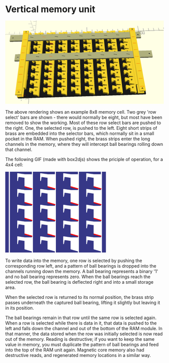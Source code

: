 # Vertical memory unit

![Vertical memory rendering](vertical-memory.png)

The above rendering shows an example 8x8 memory cell. Two grey 'row select' bars are shown - there would normally be eight, but most have been removed to show the working. Most of these row select bars are pushed to the right. One, the selected row, is pushed to the left. Eight short strips of brass are embedded into the selector bars, which normally sit in a small pocket in the RAM. When pushed right, the brass strips enter the long channels in the memory, where they will intercept ball bearings rolling down that channel.

The following GIF (made with box2djs) shows the priciple of operation, for a 4x4 cell:

![Vertical memory animation](vertical-memory.gif)

To write data into the memory, one row is selected by pushing the corresponding row left, and a pattern of ball bearings is dropped into the channels running down the memory. A ball bearing represents a binary '1' and no ball bearing represents zero. When the ball bearings reach the selected row, the ball bearing is deflected right and into a small storage area.

When the selected row is returned to its normal position, the brass strip passes underneath the captured ball bearing, lifting it slightly but leaving it in its position.

The ball bearings remain in that row until the same row is selected again. When a row is selected while there is data in it, that data is pushed to the left and falls down the channel and out of the bottom of the RAM module. In that manner, the data stored when the row was initially selected is now read out of the memory. Reading is destructive; if you want to keep the same value in memory, you must duplicate the pattern of ball bearings and feed into the top of the RAM unit again. Magnetic core memory also had destructive reads, and regenerated memory locations in a similar way.